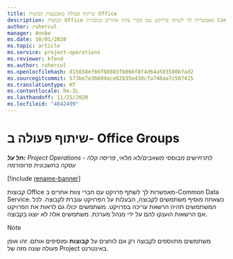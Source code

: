 ```yaml
---
title: שיתוף פעולה באמצעות קבוצות Office
description: קבוצות Office מאפשרות לך לשתף פרויקט עם חברי צוות אחרים במסגרת Common Data Service.
author: ruhercul
manager: Annbe
ms.date: 10/01/2020
ms.topic: article
ms.service: project-operations
ms.reviewer: kfend
ms.author: ruhercul
ms.openlocfilehash: 815658ef66fb8083fb066f8f4d64a503580bfad2
ms.sourcegitcommit: 573be7e36604ace82b35e439cfa748aa7c587415
ms.translationtype: HT
ms.contentlocale: he-IL
ms.lasthandoff: 11/25/2020
ms.locfileid: "4642499"
---
```

# <a name="collaboration-with-office-groups"></a>שיתוף פעולה ב- Office Groups

_**חל על:** Project Operations לתרחישים מבוססי משאבים/לא מלאי, פריסה קלה - עסקה בחשבונית פרופורמה_

[!include [rename-banner](~/includes/cc-data-platform-banner.md)]

קבוצות Office מאפשרות לך לשתף פרויקט עם חברי צוות אחרים ב-Common Data Service. כשאתה מוסיף משתמשים לקבוצה, הבעלות על הפרויקט עוברת לקבוצה. לכל המשתמשים תהיה הרשאת עריכה בפרויקט. משתמשים יכולו גם לראות את הפרויקט אם הרשאות הוענקו להם על ידי מנהל מערכת. משתמשים אלה לא יוצגו בקבוצה.

> [!NOTE] 
> משתמשים מתווספים לקבוצה רק אם לוחצים על **קבוצות** ומוסיפים אותם. זהו אופן פעולה שונה מזה של Project באינטרנט. 

